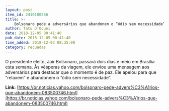 ```yaml
---
layout: post
item_id: 2410180566
title: >-
    Bolsonaro pede a adversários que abandonem o “ódio sem necessidade”
author: Tatu D'Oquei
date: 2018-12-05 00:41:40
pub_date: 2018-12-05 00:41:40
time_added: 2018-12-03 08:35:00
category: recuadas
---
```


O presidente eleito, Jair Bolsonaro, passará dois dias e meio em Brasília esta semana. Às vésperas da viagem, ele enviou uma mensagem aos adversários para destacar que o momento é de paz. Ele apelou para que “relaxem” e abandonem o “ódio sem necessidade”.

**Link:** [https://br.noticias.yahoo.com/bolsonaro-pede-advers%C3%A1rios-que-abandonem-083500746.html](https://br.noticias.yahoo.com/bolsonaro-pede-advers%C3%A1rios-que-abandonem-083500746.html)

